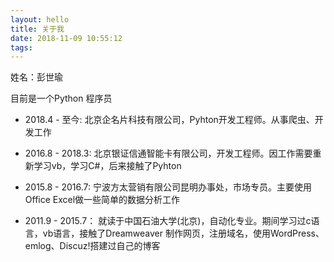 ```yaml
---
layout: hello
title: 关于我
date: 2018-11-09 10:55:12
tags:
---
```


姓名：彭世瑜

目前是一个Python 程序员

- 2018.4 - 至今:
    北京企名片科技有限公司，Pyhton开发工程师。从事爬虫、开发工作

- 2016.8 - 2018.3:
    北京银证信通智能卡有限公司，开发工程师。因工作需要重新学习vb，学习C#，后来接触了Pyhton

- 2015.8 - 2016.7:
    宁波方太营销有限公司昆明办事处，市场专员。主要使用Office Excel做一些简单的数据分析工作

- 2011.9 - 2015.7：
     就读于中国石油大学(北京)，自动化专业。期间学习过c语言，vb语言，接触了Dreamweaver 制作网页，注册域名，使用WordPress、emlog、Discuz!搭建过自己的博客

